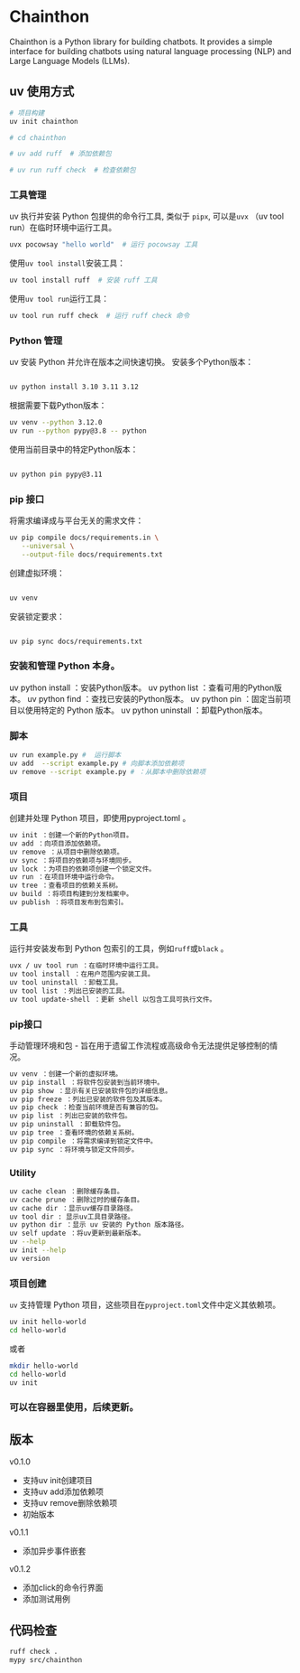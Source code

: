 # Chainthon

Chainthon is a Python library for building chatbots. It provides a simple interface for building chatbots using natural language processing (NLP) and Large Language Models (LLMs).


## uv 使用方式

```bash
# 项目构建
uv init chainthon

# cd chainthon

# uv add ruff  # 添加依赖包

# uv run ruff check  # 检查依赖包

```

### 工具管理


uv 执行并安装 Python 包提供的命令行工具, 类似于 `pipx`, 可以是`uvx` （uv tool run）在临时环境中运行工具。

```bash 
uvx pocowsay "hello world"  # 运行 pocowsay 工具
```

使用`uv tool install`安装工具：

```bash
uv tool install ruff  # 安装 ruff 工具
```

使用`uv tool run`运行工具：

```bash
uv tool run ruff check  # 运行 ruff check 命令
```

### Python 管理

uv 安装 Python 并允许在版本之间快速切换。
安装多个Python版本：
```bash

uv python install 3.10 3.11 3.12
```

根据需要下载Python版本：

```bash
uv venv --python 3.12.0
uv run --python pypy@3.8 -- python
```
使用当前目录中的特定Python版本：
```bash

uv python pin pypy@3.11
```

### pip 接口

将需求编译成与平台无关的需求文件：

```bash
uv pip compile docs/requirements.in \
   --universal \
   --output-file docs/requirements.txt
```

创建虚拟环境：

```bash

uv venv
```
安装锁定要求：

```bash

uv pip sync docs/requirements.txt
```


###  安装和管理 Python 本身。

uv python install ：安装Python版本。
uv python list ：查看可用的Python版本。
uv python find ：查找已安装的Python版本。
uv python pin ：固定当前项目以使用特定的 Python 版本。
uv python uninstall ：卸载Python版本。

### 脚本

```bash
uv run example.py #  运行脚本
uv add  --script example.py # 向脚本添加依赖项
uv remove --script example.py # ：从脚本中删除依赖项
```

### 项目

创建并处理 Python 项目，即使用pyproject.toml 。

```bash
uv init ：创建一个新的Python项目。
uv add ：向项目添加依赖项。
uv remove ：从项目中删除依赖项。
uv sync ：将项目的依赖项与环境同步。
uv lock ：为项目的依赖项创建一个锁定文件。
uv run ：在项目环境中运行命令。
uv tree ：查看项目的依赖关系树。
uv build ：将项目构建到分发档案中。
uv publish ：将项目发布到包索引。
```

### 工具

运行并安装发布到 Python 包索引的工具，例如`ruff`或`black` 。
```bash
uvx / uv tool run ：在临时环境中运行工具。
uv tool install ：在用户范围内安装工具。
uv tool uninstall ：卸载工具。
uv tool list ：列出已安装的工具。
uv tool update-shell ：更新 shell 以包含工具可执行文件。
```

### pip接口

手动管理环境和包 - 旨在用于遗留工作流程或高级命令无法提供足够控制的情况。

```bash
uv venv ：创建一个新的虚拟环境。
uv pip install ：将软件包安装到当前环境中。
uv pip show ：显示有关已安装软件包的详细信息。
uv pip freeze ：列出已安装的软件包及其版本。
uv pip check ：检查当前环境是否有兼容的包。
uv pip list ：列出已安装的软件包。
uv pip uninstall ：卸载软件包。
uv pip tree ：查看环境的依赖关系树。
uv pip compile ：将需求编译到锁定文件中。
uv pip sync ：将环境与锁定文件同步。
```

###  Utility

```bash
uv cache clean ：删除缓存条目。
uv cache prune ：删除过时的缓存条目。
uv cache dir ：显示uv缓存目录路径。
uv tool dir : 显示uv工具目录路径。
uv python dir ：显示 uv 安装的 Python 版本路径。
uv self update ：将uv更新到最新版本。
uv --help
uv init --help
uv version
```

### 项目创建
`uv` 支持管理 Python 项目，这些项目在`pyproject.toml`文件中定义其依赖项。

```bash
uv init hello-world
cd hello-world
```
或者

```bash
mkdir hello-world
cd hello-world
uv init
```

### 可以在容器里使用，后续更新。




## 版本
v0.1.0
- 支持uv init创建项目
- 支持uv add添加依赖项
- 支持uv remove删除依赖项
- 初始版本

v0.1.1
- 添加异步事件嵌套

v0.1.2
- 添加click的命令行界面
- 添加测试用例

## 代码检查

```bash
ruff check .
mypy src/chainthon
```
